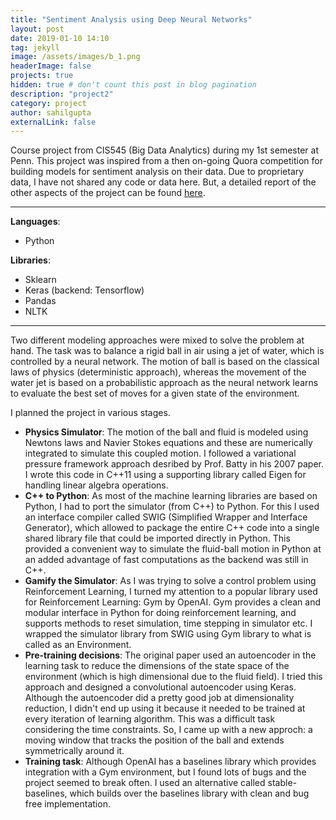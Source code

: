 ```yaml
---
title: "Sentiment Analysis using Deep Neural Networks"
layout: post
date: 2019-01-10 14:10
tag: jekyll
image: /assets/images/b_1.png
headerImage: false
projects: true
hidden: true # don't count this post in blog pagination
description: "project2"
category: project
author: sahilgupta
externalLink: false
---
```


Course project from CIS545 (Big Data Analytics) during my 1st semester at Penn. This project was inspired from a then on-going Quora competition for building models for sentiment analysis on their data. Due to proprietary data, I have not shared any code or data here. But, a detailed report of the other aspects of the project can be found [here](https://drive.google.com/open?id=1DOcox_t8ShC1qcTdmA7eCjz8ZIoHPhjj).

---

**Languages**: 
- Python

**Libraries**: 
- Sklearn
- Keras (backend: Tensorflow)
- Pandas 
- NLTK

---

Two different modeling approaches were mixed to solve the problem at hand. The task was to balance a rigid ball in air using a jet of water, which is controlled by a neural network. The motion of ball is based on the classical laws of physics (deterministic approach), whereas the movement of the water jet is based on a probabilistic approach as the neural network learns to evaluate the best set of moves for a given state of the environment. 

I planned the project in various stages. 
- **Physics Simulator**: The motion of the ball and fluid is modeled using Newtons laws and Navier Stokes equations and these are numerically integrated to simulate this coupled motion. I followed a variational pressure framework approach desribed by Prof. Batty in his 2007 paper. I wrote this code in C++11 using a supporting library called Eigen for handling linear algebra operations. 
- **C++ to Python**: As most of the machine learning libraries are based on Python, I had to port the simulator (from C++) to Python. For this I used an interface compiler called SWIG (Simplified Wrapper and Interface Generator), which allowed to package the entire C++ code into a single shared library file that could be imported directly in Python. This provided a convenient way to simulate the fluid-ball motion in Python at an added advantage of fast computations as the backend was still in C++. 
- **Gamify the Simulator**: As I was trying to solve a control problem using Reinforcement Learning, I turned my attention to a popular library used for Reinforcement Learning: Gym by OpenAI. Gym provides a clean and modular interface in Python for doing reinforcement learning, and supports methods to reset simulation, time stepping in simulator etc. I wrapped the simulator library from SWIG using Gym library to what is called as an Environment. 
- **Pre-training decisions**: The original paper used an autoencoder in the learning task to reduce the dimensions of the state space of the environment (which is high dimensional due to the fluid field). I tried this approach and designed a convolutional autoencoder using Keras. Although the autoencoder did a pretty good job at dimensionality reduction, I didn't end up using it because it needed to be trained at every iteration of learning algorithm. This was a difficult task considering the time constraints. So, I came up with a new approch: a moving window that tracks the position of the ball and extends symmetrically around it.
- **Training task**: Although OpenAI has a baselines library which provides integration with a Gym environment, but I found lots of bugs and the project seemed to break often. I used an alternative called stable-baselines, which builds over the baselines library with clean and bug free implementation. 

